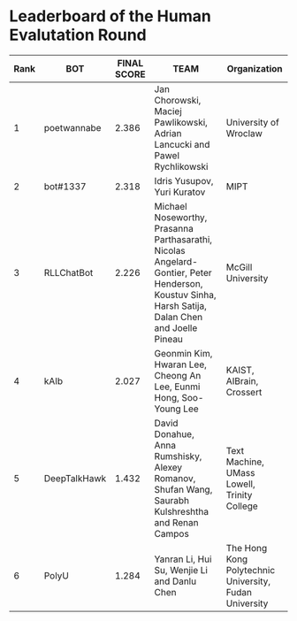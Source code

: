 # Leaderboard of the Human Evalutation Round

Rank | BOT | FINAL SCORE | TEAM | Organization
--- | --- | --- | ---| ---
1 |	poetwannabe |	2.386 |	Jan Chorowski, Maciej Pawlikowski, Adrian Lancucki and Pawel Rychlikowski |	University of Wroclaw
2 |	bot#1337 |	2.318 |	Idris Yusupov, Yuri Kuratov |	MIPT
3 |	RLLChatBot |	2.226 |	Michael Noseworthy, Prasanna Parthasarathi, Nicolas Angelard-Gontier, Peter Henderson, Koustuv Sinha, Harsh Satija, Dalan Chen and Joelle Pineau |	McGill University
4 |	kAIb |	2.027 |	Geonmin Kim, Hwaran Lee, Cheong An Lee, Eunmi Hong, Soo-Young Lee |	KAIST, AIBrain, Crossert
5 |	DeepTalkHawk |	1.432 |	David Donahue, Anna Rumshisky, Alexey Romanov, Shufan Wang, Saurabh Kulshreshtha and Renan Campos |	Text Machine, UMass Lowell, Trinity College
6 |	PolyU |	1.284 |	Yanran Li, Hui Su, Wenjie Li and Danlu Chen |	The Hong Kong Polytechnic University, Fudan University
